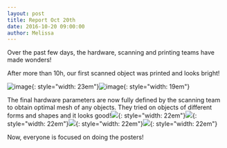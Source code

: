```yaml
---
layout: post
title: Report Oct 20th
date: 2016-10-20 09:00:00
author: Melissa
---
```


Over the past few days, the hardware, scanning and printing teams have
made wonders!

After more than 10h, our first scanned object was printed and looks
bright!

![image](/img/img/blog/20th/media/image09.png){: style="width: 23em"}![image](/img/img/blog/20th/media/image04.jpg){: style="width: 19em"}

The final hardware parameters are now fully defined by the scanning team
to obtain optimal mesh of any objects. They tried on objects of
different forms and shapes and it looks
good!![](/img/img/blog/20th/media/image10.png){: style="width: 22em"}![](/img/img/blog/20th/media/image08.png){: style="width: 22em"}![](/img/img/blog/20th/media/image11.png){: style="width: 22em"}![](/img/img/blog/20th/media/image07.png){: style="width: 22em"}

Now, everyone is focused on doing the posters!